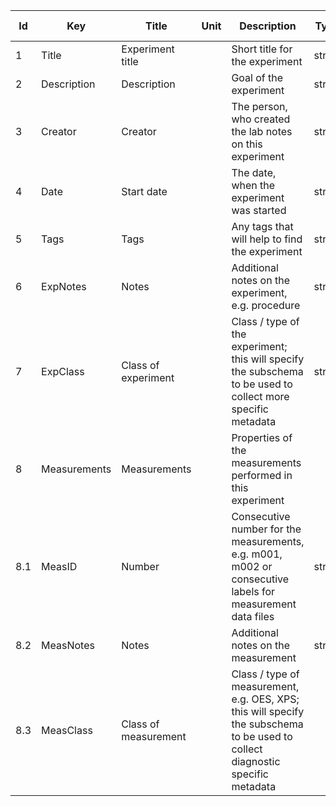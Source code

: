 |Id|Key|Title|Unit|Description|Type|Occ|Allowed values|
|-|-|-|-|-|-|-|-|
|1|Title|Experiment title||Short title for the experiment|string|1||
|2|Description|Description||Goal of the experiment|string|1||
|3|Creator|Creator||The person, who created the lab notes on this experiment|string|1||
|4|Date|Start date||The date, when the experiment was started|string|1||
|5|Tags|Tags||Any tags that will help to find the experiment|string|0-n||
|6|ExpNotes|Notes||Additional notes on the experiment, e.g. procedure|string|0||
|7|ExpClass|Class of experiment||Class / type of the experiment; this will specify the subschema to be used to collect more specific metadata|string|1||
|8|Measurements|Measurements||Properties of the measurements performed in this experiment||0-n||
|8.1|MeasID|Number||Consecutive number for the measurements, e.g. m001, m002 or consecutive labels for measurement data files|string|1||
|8.2|MeasNotes|Notes||Additional notes on the measurement|string|0||
|8.3|MeasClass|Class of measurement||Class / type of measurement, e.g. OES, XPS; this will specify the subschema to be used to collect diagnostic specific metadata||1||
